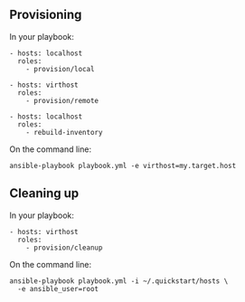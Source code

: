 ## Provisioning

In your playbook:

    - hosts: localhost
      roles:
        - provision/local

    - hosts: virthost
      roles:
        - provision/remote

    - hosts: localhost
      roles:
        - rebuild-inventory

On the command line:

    ansible-playbook playbook.yml -e virthost=my.target.host

## Cleaning up

In your playbook:

    - hosts: virthost
      roles:
        - provision/cleanup

On the command line:

    ansible-playbook playbook.yml -i ~/.quickstart/hosts \
      -e ansible_user=root
